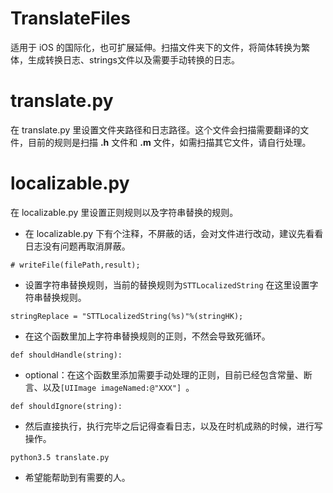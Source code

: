 # TranslateFiles
适用于 iOS 的国际化，也可扩展延伸。扫描文件夹下的文件，将简体转换为繁体，生成转换日志、strings文件以及需要手动转换的日志。
# translate.py
在 translate.py 里设置文件夹路径和日志路径。这个文件会扫描需要翻译的文件，目前的规则是扫描 **.h** 文件和 **.m** 文件，如需扫描其它文件，请自行处理。

# localizable.py
在 localizable.py 里设置正则规则以及字符串替换的规则。

*  在 localizable.py 下有个注释，不屏蔽的话，会对文件进行改动，建议先看看日志没有问题再取消屏蔽。

```
# writeFile(filePath,result);
```

*  设置字符串替换规则，当前的替换规则为`STTLocalizedString`
在这里设置字符串替换规则。

```
stringReplace = "STTLocalizedString(%s)"%(stringHK);
```

*  在这个函数里加上字符串替换规则的正则，不然会导致死循环。

```
def shouldHandle(string):
```

* optional：在这个函数里添加需要手动处理的正则，目前已经包含常量、断言、以及`[UIImage imageNamed:@"XXX"] `。
 
```
def shouldIgnore(string):
```

*  然后直接执行，执行完毕之后记得查看日志，以及在时机成熟的时候，进行写操作。

```
python3.5 translate.py
```

* 希望能帮助到有需要的人。




